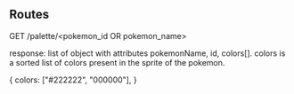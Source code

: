 ## Routes

GET /palette/<pokemon_id OR pokemon_name>

response: list of object with attributes pokemonName, id, colors[].
colors is a sorted list of colors present in the sprite of the pokemon.

{
    colors: ["#222222", "000000"],
}

